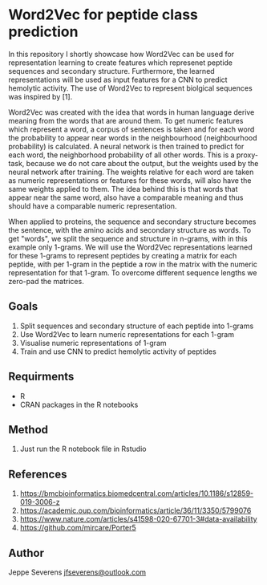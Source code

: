 # Word2Vec for peptide class prediction

In this repository I shortly showcase how Word2Vec can be used for representation learning to create features which represenet peptide sequences and secondary structure. Furthermore, the learned representations will be used as input features for a CNN to predict hemolytic activity. The use of Word2Vec to represent biolgical sequences was inspired by [1].

Word2Vec was created with the idea that words in human language derive meaning from the words that are around them. To get numeric features which represent a word, a corpus of sentences is taken and for each word the probability to appear near words in the neighbourhood (neighbourhood probability) is calculated. A neural network is then trained to predict for each word, the neighborhood probability of all other words. This is a proxy-task, because we do not care about the output, but the weights used by the neural network after training. The weights relative for each word are taken as numeric representations or features for these words, will also have the same weights applied to them. The idea behind this is that words that appear near the same word, also have a comparable meaning and thus should have a comparable numeric representation.

When applied to proteins, the sequence and secondary structure becomes the sentence, with the amino acids and secondary structure as words. To get "words", we split the sequence and structure in n-grams, with in this example only 1-grams. We will use the Word2Vec representations learned for these 1-grams to represent peptides by creating a matrix for each peptide, with per 1-gram in the peptide a row in the matrix with the numeric representation for that 1-gram. To overcome different sequence lengths we zero-pad the matrices. 

## Goals
1. Split sequences and secondary structure of each peptide into 1-grams 
2. Use Word2Vec to learn numeric representations for each 1-gram
3. Visualise numeric representations of 1-gram
4. Train and use CNN to predict hemolytic activity of peptides

## Requirments
* R
* CRAN packages in the R notebooks

## Method
1. Just run the R notebook file in Rstudio

## References
1. https://bmcbioinformatics.biomedcentral.com/articles/10.1186/s12859-019-3006-z
2. https://academic.oup.com/bioinformatics/article/36/11/3350/5799076
3. https://www.nature.com/articles/s41598-020-67701-3#data-availability
4. https://github.com/mircare/Porter5

## Author
Jeppe Severens
jfseverens@outlook.com
